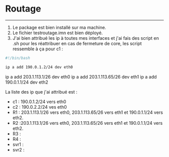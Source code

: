 # Routage
---
1. Le package est bien installé sur ma machine.
2. Le fichier testroutage.imn est bien déployé.
3. J'ai bien attribué les ip à toutes mes interfaces et j'ai fais des script en .sh pour les réattribuer en cas de fermeture de core, les script ressemble à ça pour c1 :
```bash
#!/bin/bash

ip a add 190.0.1.2/24 dev eth0

```
ip a add 203.1.113.1/26 dev eth0
ip a add 203.1.113.65/26 dev eth1
ip a add 190.0.1.1/24 dev eth2


La liste des ip que j'ai attribué est :
- c1 : 190.0.1.2/24 vers eth0
- c2 : 190.0.2.2/24 ves eth0
- R1 : 203.1.113.1/26 vers eth0, 203.1.113.65/26 vers eth1 et 190.0.1.1/24 vers eth2.
- R2 :203.1.113.1/26 vers eth0, 203.1.113.65/26 vers eth1 et 190.0.1.1/24 vers eth2.
- R3 :
- R4 :
- svr1 :
- svr2 :
